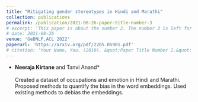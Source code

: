 ```yaml
---
title: "Mitigating gender stereotypes in Hindi and Marathi"
collection: publications
permalink: /publication/2021-08-26-paper-title-number-3
# excerpt: 'This paper is about the number 2. The number 3 is left for future work.'
# date: 2021-08-26
venue: 'GeBNLP,ACL 2022'
paperurl: 'https://arxiv.org/pdf/2205.05901.pdf'
# citation: 'Your Name, You. (2010). &quot;Paper Title Number 2.&quot; <i>Journal 1</i>. 1(2).'
---
```

* **Neeraja Kirtane** and Tanvi Anand*<br><br> Created a dataset of occupations and emotion in Hindi and Marathi. Proposed methods to quantify the bias in the word embeddings. Used existing methods to debias the embeddings.

<!-- Sketches are a medium to convey a visual scene from an individual's creative perspective. The addition of color substantially enhances the overall expressivity of a sketch. This paper proposes two methods to mimic human-drawn colored sketches by utilizing the Contour Drawing Dataset. Our first approach renders colored outline sketches by applying image processing techniques aided by k-means color clustering. The second method uses a generative adversarial network to develop a model that can generate colored sketches from previously unobserved images. We assess the results obtained through quantitative and qualitative evaluations. -->


<!-- Recommended citation: Your Name, You. (2010). "Paper Title Number 2." <i>Journal 1</i>. 1(2). -->